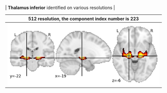 


| **Thalamus inferior** identified on various resolutions |

| 512 resolution, the component index number is 223|  
|:---:|  
| ![Component 512](../512/final/223.jpg "From component 512: Thalamus inferior") |